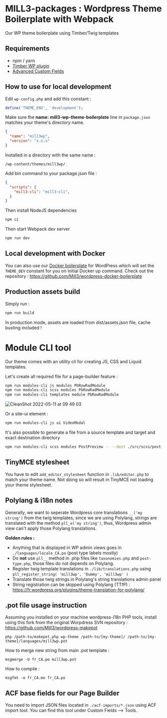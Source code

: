 # MILL3-packages : Wordpress Theme Boilerplate with Webpack

Our WP theme boilerplate using Timber/Twig templates

## Requirements

- npm / yarn
- [Timber WP plugin](https://github.com/timber/timber/)
- [Advanced Custom Fields](https://www.advancedcustomfields.com/)

## How to use for local development

Edit `wp-config.php` and add this constant :

```php
define('THEME_ENV', 'development');
```

Make sure the **name: mill3-wp-theme-boilerplate** line in `package.json` matches your theme's directory name.

```json
{
  "name": "mill3wp",
  "version": "x.x.x"
}
```

Installed in a directory with the same name :

```
/wp-content/themes/mill3wp/
```

Add bin command to your package.json file :

```json
{
  "scripts": {
    "mill3-cli": "mill3-cli",
  }
}
```

Then install NodeJS dependencies

```bash
npm ci
```

Then start Webpack dev server

```bash
npm run dev
```

## Local development with Docker

You can also use our [Docker boilerplate](https://github.com/Mill3/wordpress-docker-boilerplate) for WordPress which will set the `THEME_DEV` constant for you on initial Docker up command. Check out the repository : https://github.com/Mill3/wordpress-docker-boilerplate

## Production assets build

Simply run :

```bash
npm run build
```

In production mode, assets are loaded from dist/assets.json file, cache busting included !

# Module CLI tool

Our theme comes with an utility cli for creating JS, CSS and Liquid templates.

Let's create all required file for a page-builder feature :

```bash
npm run modules-cli js modules PbRowRadModule
npm run modules-cli scss modules PbRowRadModule
npm run modules-cli templates module PbRowRadModule
```

![CleanShot 2022-05-11 at 09 49 03](https://media.cleanshot.cloud/media/15151/ykqkfdIhJMPqezcefYtia2F2UKXVuH8zGy71Ck5s.jpeg?Expires=1664563096&Signature=U~98aD6fO1wQv7-ORklEF6Fu4WDptyWTqhejsYyGMCAK1tKFDzJlu0VPFi0EP-cqhMQFpYUrrUwWhwAASUa2CLJ5saBSEhc7OSKH726ZTeiojVatfSdnhKupntsStl3meIgB6f0nOJk57~htIpfH6nSn3hDEcO3v2FcBsnQaPZMNvzpwveBCPCutN9xdC0DOX1Z-c70L7TL-7f~fEGg0SAX1pi-GCvn81kFSOaowm5Cwf6rPlmmo55C9tN~G0CYHIQfW46KZG8wRescBLaz~8BBYnRyY0jgmUTNoFxv5Lk7ZcrXWH-JT5AWplkSoNYBttFIMxFEt6gEFGk3IEKfKGQ__&Key-Pair-Id=K269JMAT9ZF4GZ)

Or a site-ui element :

```bash
npm run modules-cli js ui VideoModal
```

It's also possible to generate a file from a source template and target and exact destination directory

```bash
npm run modules-cli scss modules PostPreview -- --dest ./src/scss/post-type/post/
```

## TinyMCE stylesheet

You have to edit ```add_editor_stylesheet``` function in ```.lib/editor.php``` to match your theme name.
Not doing so will result in TinyMCE not loading your theme stylesheet.

## Polylang & i18n notes

Generally, we want to seperate Wordpress core translations ```__('my string')``` from the twig templates, since we are using Polylang, strings are translated with the method ```pll_e('my string')```, thus, Wordpress admin view can't apply those Polylang translations.

**Golden rules :**

* Anything that is displayed in WP admin views goes in ```./languages/locale_CA.po``` (post type labels mostly)
* Do **not** use ```pll__``` method in .php files like ```taxonomies.php``` and ```post-type.php```, those files do not depends on Polylang.
* Register twig template translations in ```./lib/translations.php``` using ```pll_register_string( 'mill3wp', 'Dummy', 'mill3wp' )```
* Translate those twig strings in Polylang's string translations admin panel
* String registration can be skipped using Polylang (TTfP) : https://fr.wordpress.org/plugins/theme-translation-for-polylang/

## .pot file usage instruction

Assuming you installed on your machine wordpress-i18n PHP tools, install using this fork from the original Worpdress SVN repository : https://github.com/Mill3/wordpress-makepot

```php /path-to/makepot.php wp-theme /path-to/[my-theme]/ /path-to/[my-theme]/languages/mill3wp.pot```

How to merge new string from main .pot template :

```msgmerge -U fr_CA.po mill3wp.pot```

How to compile :

```msgfmt -o fr_CA.mo fr_CA.po```

## ACF base fields for our Page Builder

You need to import JSON files located in ```./acf-imports/*.json``` using ACF import tool. You can find this tool under Custom Fields --> Tools.

